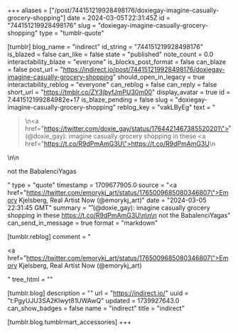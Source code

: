 +++
aliases = ["/post/744151219928498176/doxiegay-imagine-casually-grocery-shopping"]
date = 2024-03-05T22:31:45Z
id = "744151219928498176"
slug = "doxiegay-imagine-casually-grocery-shopping"
type = "tumblr-quote"

[tumblr]
blog_name = "indirect"
id_string = "744151219928498176"
is_blazed = false
can_like = false
state = "published"
note_count = 0.0
interactability_blaze = "everyone"
is_blocks_post_format = false
can_blaze = false
post_url = "https://indirect.io/post/744151219928498176/doxiegay-imagine-casually-grocery-shopping"
should_open_in_legacy = true
interactability_reblog = "everyone"
can_reblog = false
can_reply = false
short_url = "https://tmblr.co/ZY3jbyfJmPU30m00"
display_avatar = true
id = 7.441512199284982e+17
is_blaze_pending = false
slug = "doxiegay-imagine-casually-grocery-shopping"
reblog_key = "vakLByEg"
text = "<blockquote><p>\n<a href=\"https://twitter.com/doxie_gay/status/1764421467385520201\">̊ (@doxie_gay)</a>: imagine casually grocery shopping in these <a href=\"https://t.co/R9dPmAmG3U\">https://t.co/R9dPmAmG3U</a>\n</p></blockquote>\n\n<p>not the BabalenciYagas</p>"
type = "quote"
timestamp = 1709677905.0
source = "<a href=\"https://twitter.com/emorykj_art/status/1765009685080346807\">Emory Kjelsberg, Real Artist Now (@emorykj_art)</a>"
date = "2024-03-05 22:31:45 GMT"
summary = "̊ (@doxie_gay): imagine casually grocery shopping in these https://t.co/R9dPmAmG3U\n\n\n not the BabalenciYagas"
can_send_in_message = true
format = "markdown"

[tumblr.reblog]
comment = "<p><a href=\"https://twitter.com/emorykj_art/status/1765009685080346807\">Emory Kjelsberg, Real Artist Now (@emorykj_art)</a></p>"
tree_html = ""

[tumblr.blog]
description = ""
url = "https://indirect.io/"
uuid = "t:PgyUJU3SA2Klwyt81UWAwQ"
updated = 1739927643.0
can_show_badges = false
name = "indirect"
title = "indirect"

[tumblr.blog.tumblrmart_accessories]
+++
